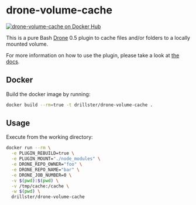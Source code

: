 # drone-volume-cache
[![drone-volume-cache on Docker Hub](https://img.shields.io/docker/automated/drillster/drone-volume-cache.svg)](https://hub.docker.com/r/drillster/drone-volume-cache/)

This is a pure Bash [Drone](https://github.com/drone/drone) 0.5 plugin to cache files and/or folders to a locally mounted volume.

For more information on how to use the plugin, please take a look at [the docs](https://github.com/Drillster/drone-volume-cache/blob/master/DOCS.md).

## Docker
Build the docker image by running:

```bash
docker build --rm=true -t drillster/drone-volume-cache .
```

## Usage
Execute from the working directory:

```bash
docker run --rm \
  -e PLUGIN_REBUILD=true \
  -e PLUGIN_MOUNT="./node_modules" \
  -e DRONE_REPO_OWNER="foo" \
  -e DRONE_REPO_NAME="bar" \
  -e DRONE_JOB_NUMBER=0 \
  -v $(pwd):$(pwd) \
  -v /tmp/cache:/cache \
  -w $(pwd) \
  drillster/drone-volume-cache
```
